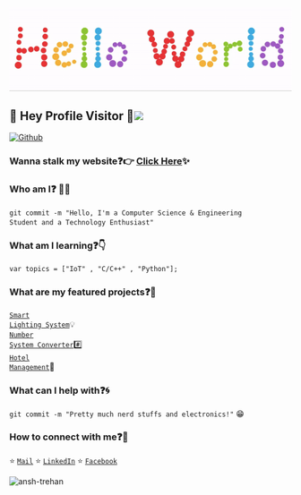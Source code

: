 <p align="center">
  <img src="https://github.com/ansh-trehan/ansh-trehan/blob/master/readme.gif">
</p>
 
## :rainbow: Hey Profile Visitor :eyes:<img src="https://raw.githubusercontent.com/iampavangandhi/iampavangandhi/master/gifs/Hi.gif" width="30px">
[![Github](https://img.shields.io/github/last-commit/Ansh-Trehan/Ansh-Trehan)](https://github.com/Ansh-Trehan)

### Wanna stalk my website:question::point_right: [Click Here](https://ansh-trehan.github.io/):sparkles:

### Who am I:question: :technologist:
<code>git commit -m "Hello, I'm a Computer Science & Engineering Student and a Technology Enthusiast"</code>
  
### What am I learning:question::point_down:	
<code>var topics = ["IoT" , "C/C++" , "Python"];</code>

### What are my featured projects:question::rocket:
<code>[Smart Lighting System](https://github.com/ansh-trehan/Smart-Lighting-System)</code>:bulb:     
<code>[Number System Converter](https://github.com/ansh-trehan/Number-System-Converter)</code>:hash:  
<code>[Hotel Management](https://github.com/ansh-trehan/Hotel-Management-System)</code>:hotel:     

### What can I help with:question::cyclone:
<code>git commit -m "Pretty much nerd stuffs and electronics!"</code> :grin:

### How to connect with me:question::email:
:star: <code>[Mail](mailto:anshtrehan@gmail.com)</code>
:star: <code>[LinkedIn](https://www.linkedin.com/in/ansh-trehan/)</code>
:star: <code>[Facebook](https://www.facebook.com/AnshTrehan011)</code>
<p align="Center">
<img align="left" src="https://github-readme-stats.vercel.app/api/top-langs/?username=ansh-trehan&layout=compact&hide=html&theme=buefy" alt="ansh-trehan" /><p>
